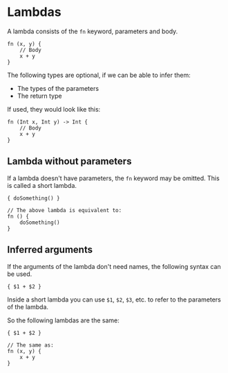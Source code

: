 # Lambdas

A lambda consists of the `fn` keyword, parameters and body.

```misti
fn (x, y) {
    // Body
    x + y
}
```

The following types are optional, if we can be able to infer them:

- The types of the parameters
- The return type

If used, they would look like this:

```misti
fn (Int x, Int y) -> Int {
    // Body
    x + y
}
```

## Lambda without parameters

If a lambda doesn't have parameters, the `fn` keyword may be omitted.
This is called a short lambda.

```misti
{ doSomething() }

// The above lambda is equivalent to:
fn () {
    doSomething()
}
```

## Inferred arguments

If the arguments of the lambda don't need names, the following
syntax can be used.

```misti
{ $1 + $2 }
```

Inside a short lambda you can use `$1`, `$2`, `$3`, etc. to refer to the
parameters of the lambda.

So the following lambdas are the same:

```misti
{ $1 + $2 }

// The same as:
fn (x, y) {
    x + y
}
```


